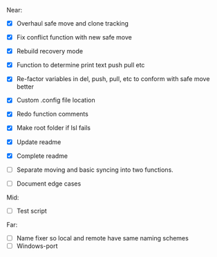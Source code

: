 Near:
- [x] Overhaul safe move and clone tracking
- [x] Fix conflict function with new safe move
- [x] Rebuild recovery mode
- [x] Function to determine print text push pull etc
- [x] Re-factor variables in del, push, pull, etc to conform with safe move better
- [x] Custom .config file location
- [x] Redo function comments 
- [x] Make root folder if lsl fails
- [x] Update readme
- [x] Complete readme
- [ ] Separate moving and basic syncing into two functions.
- [ ] Document edge cases


Mid:
- [ ] Test script


Far:
- [ ] Name fixer so local and remote have same naming schemes
- [ ] Windows-port